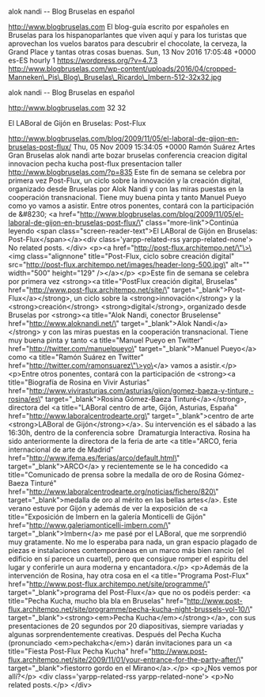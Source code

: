 alok nandi -- Blog Bruselas en español

http://www.blogbruselas.com El blog-guía escrito por españoles en
Bruselas para los hispanoparlantes que viven aquí y para los turistas
que aprovechan los vuelos baratos para descubrir el chocolate, la
cerveza, la Grand Place y tantas otras cosas buenas. Sun, 13 Nov 2016
17:05:48 +0000 es-ES hourly 1 https://wordpress.org/?v=4.7.3
http://www.blogbruselas.com/wp-content/uploads/2016/04/cropped-Manneken\_Pis\_Blog\_Bruselas\_Ricardo\_Imbern-512-32x32.jpg

alok nandi -- Blog Bruselas en español

http://www.blogbruselas.com 32 32

El LABoral de Gijón en Bruselas: Post-Flux

http://www.blogbruselas.com/blog/2009/11/05/el-laboral-de-gijon-en-bruselas-post-flux/
Thu, 05 Nov 2009 15:34:05 +0000 Ramón Suárez Artes Gran Bruselas alok
nandi arte bozar bruselas conferencia creacion digital innovacion pecha
kucha post-flux presentacion taller http://www.blogbruselas.com/?p=835
Este fin de semana se celebra por primera vez Post-Flux, un ciclo sobre
la innovación y la creación digital, organizado desde Bruselas por Alok
Nandi y con las miras puestas en la cooperación transnacional. Tiene muy
buena pinta y tanto Manuel Pueyo como yo vamos a asistir. Entre otros
ponentes, contará con la participación de &\#8230; \<a
href=\"http://www.blogbruselas.com/blog/2009/11/05/el-laboral-de-gijon-en-bruselas-post-flux/\"
class=\"more-link\"\>Continúa leyendo \<span
class=\"screen-reader-text\"\>El LABoral de Gijón en Bruselas:
Post-Flux\</span\>\</a\>\<div class=\'yarpp-related-rss
yarpp-related-none\'\> No related posts. \</div\> \<p\>\<a
href=\"http://post-flux.architempo.net/\"\>\<img class=\"alignnone\"
title=\"Post-Flux, ciclo sobre creación digital\"
src=\"http://post-flux.architempo.net/images/header-long-500.jpg\"
alt=\"\" width=\"500\" height=\"129\" /\>\</a\>\</p\> \<p\>Este fin de
semana se celebra por primera vez \<strong\>\<a title=\"PostFlux
creación digital, Bruselas\"
href=\"http://www.post-flux.architempo.net/site/\"
target=\"\_blank\"\>Post-Flux\</a\>\</strong\>, un ciclo sobre la
\<strong\>innovación\</strong\> y la \<strong\>creación\</strong\>
\<strong\>digital\</strong\>, organizado desde Bruselas por
\<strong\>\<a title=\"Alok Nandi, conector Bruselense\"
href=\"http://www.aloknandi.net/\" target=\"\_blank\"\>Alok
Nandi\</a\>\</strong\> y con las miras puestas en la cooperación
transnacional. Tiene muy buena pinta y tanto \<a title=\"Manuel Pueyo en
Twitter\" href=\"http://twitter.com/manuelpueyo\"
target=\"\_blank\"\>Manuel Pueyo\</a\> como \<a title=\"Ramón Suárez en
Twitter\" href=\"http://twitter.com/ramonsuarez\"\>yo\</a\> vamos a
asistir.\</p\> \<p\>Entre otros ponentes, contará con la participación
de \<strong\>\<a title=\"Biografía de Rosina en Vivir Asturias\"
href=\"http://www.vivirasturias.com/asturias/gijon/gomez-baeza-y-tinture,-rosina/es\"
target=\"\_blank\"\>Rosina Gómez-Baeza Tinturé\</a\>\</strong\>,
directora del \<a title=\"LABoral centro de arte, Gijón, Asturias,
España\" href=\"http://www.laboralcentrodearte.org\"
target=\"\_blank\"\>centro de arte \<strong\>LABoral de
Gijón\</strong\>\</a\>. Su intervención es el sábado a las 16:30h,
dentro de la conferencia sobre  Dramaturgia Interactiva. Rosina ha sido
anteriormente la directora de la feria de arte \<a title=\"ARCO, feria
internacional de arte de Madrid\"
href=\"http://www.ifema.es/ferias/arco/default.html\"
target=\"\_blank\"\>ARCO\</a\> y recientemente se le ha concedido \<a
title=\"Comunicado de prensa sobre la medalla de oro de Rosina
Gómez-Baeza Tinturé\"
href=\"http://www.laboralcentrodearte.org/noticias/fichero/820\"
target=\"\_blank\"\>medalla de oro al mérito en las bellas artes\</a\>.
Este verano estuve por Gijón y además de ver la exposición de \<a
title=\"Exposición de Imbern en la galería Monticelli de Gijón\"
href=\"http://www.galeriamonticelli-imbern.com/\"
target=\"\_blank\"\>Imbern\</a\> me pasé por el LABoral, que me
sorprendió muy gratamente. No me lo esperaba para nada, un gran espacio
plagado de piezas e instalaciones contemporáneas en un marco más bien
rancio (el edificio en sí parece un cuartel), pero que consigue romper
el espíritu del lugar y conferirle un aura moderna y encantadora.\</p\>
\<p\>Además de la intervención de Rosina, hay otra cosa en el \<a
title=\"Programa Post-Flux\"
href=\"http://www.post-flux.architempo.net/site/programme/\"
target=\"\_blank\"\>programa del Post-Flux\</a\> que no os podéis
perder: \<a title=\"Pecha Kucha, mucho bla bla en Bruselas\"
href=\"http://www.post-flux.architempo.net/site/programme/pecha-kucha-night-brussels-vol-10/\"
target=\"\_blank\"\>\<strong\>\<em\>Pecha Kucha\</em\>\</strong\>\</a\>,
con sus presentaciones de 20 segundos por 20 diapositivas, siempre
variadas y algunas sorprendentemente creativas. Después del Pecha Kucha
(pronunciado \<em\>pechakcha\</em\>) darán invitaciones para un \<a
title=\"Fiesta Post-Flux Pecha Kucha\"
href=\"http://www.post-flux.architempo.net/site/2009/11/01/your-entrance-for-the-party-after/\"
target=\"\_blank\"\>fiestorro gordo en el Mirano\</a\>.\</p\> \<p\>¿Nos
vemos por allí?\</p\> \<div class=\'yarpp-related-rss
yarpp-related-none\'\> \<p\>No related posts.\</p\> \</div\>
